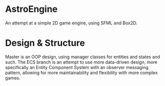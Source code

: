 # AstroEngine
An attempt at a simple 2D game engine, using SFML and Box2D.

# Design & Structure
Master is an OOP design, using manager classes for entities and states and such. The ECS branch is an attempt to use more data-driven
design, more specifically an Entity Component System with an observer messaging pattern, allowing for more maintainability and
flexibility with more complex games.
